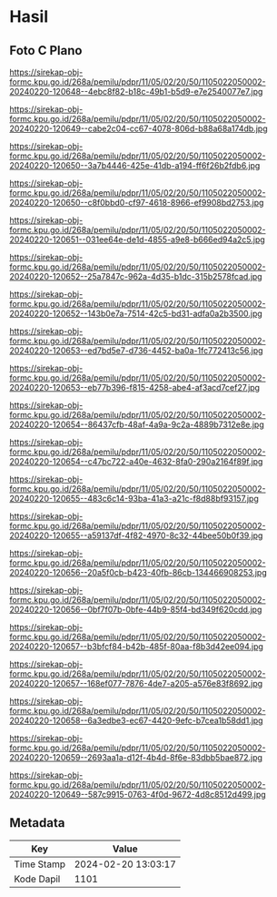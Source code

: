 # Hasil

## Foto C Plano

https://sirekap-obj-formc.kpu.go.id/268a/pemilu/pdpr/11/05/02/20/50/1105022050002-20240220-120648--4ebc8f82-b18c-49b1-b5d9-e7e2540077e7.jpg

https://sirekap-obj-formc.kpu.go.id/268a/pemilu/pdpr/11/05/02/20/50/1105022050002-20240220-120649--cabe2c04-cc67-4078-806d-b88a68a174db.jpg

https://sirekap-obj-formc.kpu.go.id/268a/pemilu/pdpr/11/05/02/20/50/1105022050002-20240220-120650--3a7b4446-425e-41db-a194-ff6f26b2fdb6.jpg

https://sirekap-obj-formc.kpu.go.id/268a/pemilu/pdpr/11/05/02/20/50/1105022050002-20240220-120650--c8f0bbd0-cf97-4618-8966-ef9908bd2753.jpg

https://sirekap-obj-formc.kpu.go.id/268a/pemilu/pdpr/11/05/02/20/50/1105022050002-20240220-120651--031ee64e-de1d-4855-a9e8-b666ed94a2c5.jpg

https://sirekap-obj-formc.kpu.go.id/268a/pemilu/pdpr/11/05/02/20/50/1105022050002-20240220-120652--25a7847c-962a-4d35-b1dc-315b2578fcad.jpg

https://sirekap-obj-formc.kpu.go.id/268a/pemilu/pdpr/11/05/02/20/50/1105022050002-20240220-120652--143b0e7a-7514-42c5-bd31-adfa0a2b3500.jpg

https://sirekap-obj-formc.kpu.go.id/268a/pemilu/pdpr/11/05/02/20/50/1105022050002-20240220-120653--ed7bd5e7-d736-4452-ba0a-1fc772413c56.jpg

https://sirekap-obj-formc.kpu.go.id/268a/pemilu/pdpr/11/05/02/20/50/1105022050002-20240220-120653--eb77b396-f815-4258-abe4-af3acd7cef27.jpg

https://sirekap-obj-formc.kpu.go.id/268a/pemilu/pdpr/11/05/02/20/50/1105022050002-20240220-120654--86437cfb-48af-4a9a-9c2a-4889b7312e8e.jpg

https://sirekap-obj-formc.kpu.go.id/268a/pemilu/pdpr/11/05/02/20/50/1105022050002-20240220-120654--c47bc722-a40e-4632-8fa0-290a2164f89f.jpg

https://sirekap-obj-formc.kpu.go.id/268a/pemilu/pdpr/11/05/02/20/50/1105022050002-20240220-120655--483c6c14-93ba-41a3-a21c-f8d88bf93157.jpg

https://sirekap-obj-formc.kpu.go.id/268a/pemilu/pdpr/11/05/02/20/50/1105022050002-20240220-120655--a59137df-4f82-4970-8c32-44bee50b0f39.jpg

https://sirekap-obj-formc.kpu.go.id/268a/pemilu/pdpr/11/05/02/20/50/1105022050002-20240220-120656--20a5f0cb-b423-40fb-86cb-134466908253.jpg

https://sirekap-obj-formc.kpu.go.id/268a/pemilu/pdpr/11/05/02/20/50/1105022050002-20240220-120656--0bf7f07b-0bfe-44b9-85f4-bd349f620cdd.jpg

https://sirekap-obj-formc.kpu.go.id/268a/pemilu/pdpr/11/05/02/20/50/1105022050002-20240220-120657--b3bfcf84-b42b-485f-80aa-f8b3d42ee094.jpg

https://sirekap-obj-formc.kpu.go.id/268a/pemilu/pdpr/11/05/02/20/50/1105022050002-20240220-120657--168ef077-7876-4de7-a205-a576e83f8692.jpg

https://sirekap-obj-formc.kpu.go.id/268a/pemilu/pdpr/11/05/02/20/50/1105022050002-20240220-120658--6a3edbe3-ec67-4420-9efc-b7cea1b58dd1.jpg

https://sirekap-obj-formc.kpu.go.id/268a/pemilu/pdpr/11/05/02/20/50/1105022050002-20240220-120659--2693aa1a-d12f-4b4d-8f6e-83dbb5bae872.jpg

https://sirekap-obj-formc.kpu.go.id/268a/pemilu/pdpr/11/05/02/20/50/1105022050002-20240220-120649--587c9915-0763-4f0d-9672-4d8c8512d499.jpg


## Metadata

| Key        | Value               |
| ---------- | ------------------- |
| Time Stamp | 2024-02-20 13:03:17 |
| Kode Dapil | 1101                |



